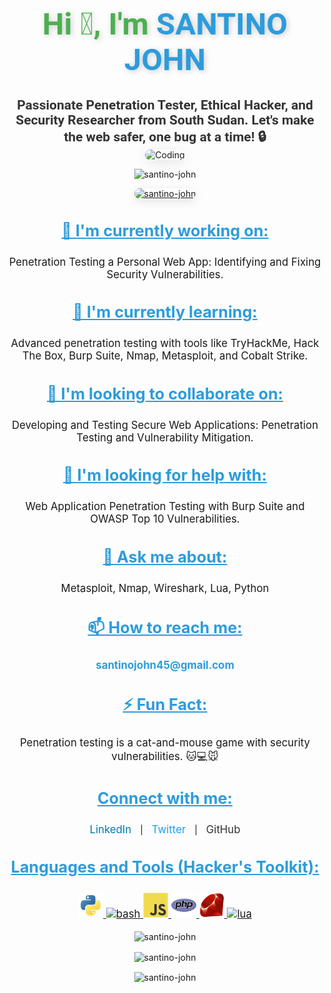 <h1 align="center" style="font-family: 'Roboto', sans-serif; font-size: 3.5em; color: #4CAF50; text-shadow: 2px 2px 10px rgba(0, 0, 0, 0.2);">Hi 👋, I'm <span style="color: #2D9CDB;">SANTINO JOHN</span></h1>

<h3 align="center" style="font-family: 'Roboto', sans-serif; font-size: 1.5em; color: #333; max-width: 800px; margin: 0 auto; text-align: center;">Passionate Penetration Tester, Ethical Hacker, and Security Researcher from South Sudan. Let's make the web safer, one bug at a time! 🔒</h3>

<!-- Image Section -->
<div align="center">
  <img alt="Coding" width="400" src="https://encrypted-tbn0.gstatic.com/images?q=tbn:ANd9GcR0UEr18d6V6XqxEvhATlIDlbM7V4hctDDpAgno-nM6hQ&s" style="border-radius: 15px; box-shadow: 0 4px 20px rgba(0, 0, 0, 0.1);">
</div>

<!-- Profile Views and Trophies Section -->
<p align="center">
  <img src="https://komarev.com/ghpvc/?username=santino-john&label=Profile%20views&color=0e75b6&style=flat" alt="santino-john" />
</p>

<p align="center">
  <a href="https://github.com/ryo-ma/github-profile-trophy">
    <img src="https://github-profile-trophy.vercel.app/?username=santino-john&theme=darkhub" alt="santino-john" style="border-radius: 10px; box-shadow: 0 4px 15px rgba(0, 0, 0, 0.1);" />
  </a>
</p>

<!-- About Me Section -->
<h3 align="center" style="font-size: 1.8em; color: #2D9CDB; text-decoration: underline;">🔭 I'm currently working on:</h3>
<p align="center" style="font-size: 1.2em; max-width: 700px; margin: 0 auto;">Penetration Testing a Personal Web App: Identifying and Fixing Security Vulnerabilities.</p>

<h3 align="center" style="font-size: 1.8em; color: #2D9CDB; text-decoration: underline;">🌱 I'm currently learning:</h3>
<p align="center" style="font-size: 1.2em; max-width: 700px; margin: 0 auto;">Advanced penetration testing with tools like TryHackMe, Hack The Box, Burp Suite, Nmap, Metasploit, and Cobalt Strike.</p>

<h3 align="center" style="font-size: 1.8em; color: #2D9CDB; text-decoration: underline;">👯 I'm looking to collaborate on:</h3>
<p align="center" style="font-size: 1.2em; max-width: 700px; margin: 0 auto;">Developing and Testing Secure Web Applications: Penetration Testing and Vulnerability Mitigation.</p>

<h3 align="center" style="font-size: 1.8em; color: #2D9CDB; text-decoration: underline;">🤝 I'm looking for help with:</h3>
<p align="center" style="font-size: 1.2em; max-width: 700px; margin: 0 auto;">Web Application Penetration Testing with Burp Suite and OWASP Top 10 Vulnerabilities.</p>

<h3 align="center" style="font-size: 1.8em; color: #2D9CDB; text-decoration: underline;">💬 Ask me about:</h3>
<p align="center" style="font-size: 1.2em; max-width: 700px; margin: 0 auto;">Metasploit, Nmap, Wireshark, Lua, Python</p>

<h3 align="center" style="font-size: 1.8em; color: #2D9CDB; text-decoration: underline;">📫 How to reach me:</h3>
<p align="center" style="font-size: 1.2em; max-width: 700px; margin: 0 auto;"><a href="mailto:santinojohn45@gmail.com" style="color: #2D9CDB; text-decoration: none; font-weight: bold;">santinojohn45@gmail.com</a></p>

<h3 align="center" style="font-size: 1.8em; color: #2D9CDB; text-decoration: underline;">⚡ Fun Fact:</h3>
<p align="center" style="font-size: 1.2em; max-width: 700px; margin: 0 auto;">Penetration testing is a cat-and-mouse game with security vulnerabilities. 🐱💻🐭</p>

<!-- Social and Connect Section -->
<h3 align="center" style="font-size: 1.8em; color: #2D9CDB; text-decoration: underline;">Connect with me:</h3>
<p align="center">
  <a href="https://www.linkedin.com/in/santino-john" target="_blank" style="text-decoration: none; font-size: 1.2em; color: #0077b5; margin: 10px;">LinkedIn</a> |
  <a href="https://twitter.com/santino_john" target="_blank" style="text-decoration: none; font-size: 1.2em; color: #1DA1F2; margin: 10px;">Twitter</a> |
  <a href="https://github.com/santino-john" target="_blank" style="text-decoration: none; font-size: 1.2em; color: #333; margin: 10px;">GitHub</a>
</p>

<!-- Languages and Tools Section -->
<h3 align="center" style="font-size: 1.8em; color: #2D9CDB; text-decoration: underline;">Languages and Tools (Hacker's Toolkit):</h3>
<p align="center" style="font-size: 1.2em;">
  <a href="https://www.python.org" target="_blank" rel="noreferrer">
    <img src="https://raw.githubusercontent.com/devicons/devicon/master/icons/python/python-original.svg" alt="python" width="40" height="40"/>
  </a>
  <a href="https://www.gnu.org/software/bash/" target="_blank" rel="noreferrer">
    <img src="https://www.vectorlogo.zone/logos/gnu_bash/gnu_bash-icon.svg" alt="bash" width="40" height="40"/>
  </a>
  <a href="https://www.javascript.com/" target="_blank" rel="noreferrer">
    <img src="https://raw.githubusercontent.com/devicons/devicon/master/icons/javascript/javascript-original.svg" alt="javascript" width="40" height="40"/>
  </a>
  <a href="https://www.php.net/" target="_blank" rel="noreferrer">
    <img src="https://raw.githubusercontent.com/devicons/devicon/master/icons/php/php-original.svg" alt="php" width="40" height="40"/>
  </a>
  <a href="https://www.ruby-lang.org/en/" target="_blank" rel="noreferrer">
    <img src="https://raw.githubusercontent.com/devicons/devicon/master/icons/ruby/ruby-original.svg" alt="ruby" width="40" height="40"/>
  </a>
  <a href="https://www.lua.org/" target="_blank" rel="noreferrer">
    <img src="https://www.lua.org/img/lua-logo.gif" alt="lua" width="40" height="40"/>
  </a>
</p>

<!-- Stats Section -->
<p align="center">
  <img align="center" src="https://github-readme-stats.vercel.app/api/top-langs?username=santino-john&show_icons=true&locale=en&layout=compact" alt="santino-john" />
</p>

<p align="center">
  <img align="center" src="https://github-readme-stats.vercel.app/api?username=santino-john&show_icons=true&locale=en" alt="santino-john" />
</p>

<p align="center">
  <img align="center" src="https://github-readme-streak-stats.herokuapp.com/?user=santino-john&" alt="santino-john" />
</p>
